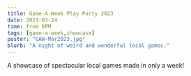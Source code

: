 ```yaml
---
title: Game-A-Week Play Party 2023
date: 2023-03-24
time: from 6PM
tags: [game-a-week,showcase]
poster: "GAW-Mar2023.jpg"
blurb: "A night of weird and wonderful local games."
---
```


A showcase of spectacular local games made in only a week!